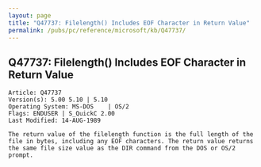```yaml
---
layout: page
title: "Q47737: Filelength() Includes EOF Character in Return Value"
permalink: /pubs/pc/reference/microsoft/kb/Q47737/
---
```


## Q47737: Filelength() Includes EOF Character in Return Value

	Article: Q47737
	Version(s): 5.00 5.10 | 5.10
	Operating System: MS-DOS    | OS/2
	Flags: ENDUSER | S_QuickC 2.00
	Last Modified: 14-AUG-1989
	
	The return value of the filelength function is the full length of the
	file in bytes, including any EOF characters. The return value returns
	the same file size value as the DIR command from the DOS or OS/2
	prompt.
